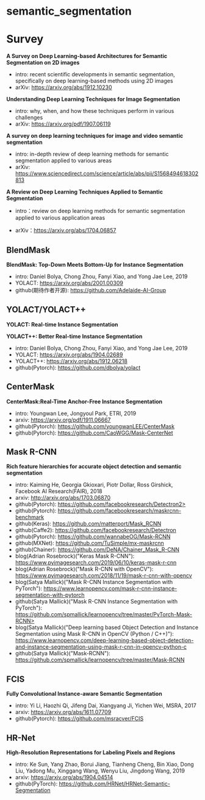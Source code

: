 # semantic_segmentation

# Survey

**A Survey on Deep Learning-based Architectures for Semantic Segmentation on 2D images**

- intro: recent scientific developments in semantic segmentation, specifically on deep learning-based methods using 2D images
- arXiv: <https://arxiv.org/abs/1912.10230>

**Understanding Deep Learning Techniques for Image Segmentation**

- intro: why, when, and how these techniques perform in various challenges
- arXiv: <https://arxiv.org/pdf/1907.06119>

**A survey on deep learning techniques for image and video semantic segmentation**

- intro: in-depth review of deep learning methods for semantic segmentation applied to various areas
- arXiv: <https://www.sciencedirect.com/science/article/abs/pii/S1568494618302813>

**A Review on Deep Learning Techniques Applied to Semantic Segmentation**

- intro：review on deep learning methods for semantic segmentation applied to various application areas

- arXiv：<https://arxiv.org/abs/1704.06857>

## BlendMask

**BlendMask: Top-Down Meets Bottom-Up for Instance Segmentation**

- intro: Daniel Bolya, Chong Zhou, Fanyi Xiao, and Yong Jae Lee, 2019
- YOLACT: <https://arxiv.org/abs/2001.00309>
- github(期待作者开源): <https://github.com/Adelaide-AI-Group>

## YOLACT/YOLACT++

**YOLACT: Real-time Instance Segmentation**

**YOLACT++: Better Real-time Instance Segmentation**

- intro: Daniel Bolya, Chong Zhou, Fanyi Xiao, and Yong Jae Lee, 2019
- YOLACT: <https://arxiv.org/abs/1904.02689>
- YOLACT++: <https://arxiv.org/abs/1912.06218>
- github(Pytorch): <https://github.com/dbolya/yolact>

## CenterMask

**CenterMask:Real-Time Anchor-Free Instance Segmentation**

- intro: Youngwan Lee, Jongyoul Park, ETRI, 2019
- arxiv: <https://arxiv.org/pdf/1911.06667>
- github(Pytorch): <https://github.com/youngwanLEE/CenterMask>
- github(Pytorch): <https://github.com/CaoWGG/Mask-CenterNet>

## Mask R-CNN

**Rich feature hierarchies for accurate object detection and semantic segmentation**

- intro: Kaiming He, Georgia Gkioxari, Piotr Dollar, Ross Girshick, Facebook AI Research(FAIR), 2018
- arxiv: <http://arxiv.org/abs/1703.06870>
- github(Pytorch): https://github.com/facebookresearch/Detectron2>
- github(Pytorch): <https://github.com/facebookresearch/maskrcnn-benchmark>
- github(Keras): <https://github.com/matterport/Mask_RCNN>
- github(Caffe2): <https://github.com/facebookresearch/Detectron>
- github(Pytorch): <https://github.com/wannabeOG/Mask-RCNN>
- github(MXNet): <https://github.com/TuSimple/mx-maskrcnn>
- github(Chainer): <https://github.com/DeNA/Chainer_Mask_R-CNN>
- blog(Adrian Rosebrock)("Keras Mask R-CNN"): <https://www.pyimagesearch.com/2019/06/10/keras-mask-r-cnn>
- blog(Adrian Rosebrock)("Mask R-CNN with OpenCV"): <https://www.pyimagesearch.com/2018/11/19/mask-r-cnn-with-opencv>
- blog(Satya Mallick)("Mask R-CNN Instance Segmentation with PyTorch"): <https://www.learnopencv.com/mask-r-cnn-instance-segmentation-with-pytorch>
- github(Satya Mallick)("Mask R-CNN Instance Segmentation with PyTorch"): https://github.com/spmallick/learnopencv/tree/master/PyTorch-Mask-RCNN>
- blog(Satya Mallick)("Deep learning based Object Detection and Instance Segmentation using Mask R-CNN in OpenCV (Python / C++)"): <https://www.learnopencv.com/deep-learning-based-object-detection-and-instance-segmentation-using-mask-r-cnn-in-opencv-python-c>
- github(Satya Mallick)("Mask-RCNN"): <https://github.com/spmallick/learnopencv/tree/master/Mask-RCNN>

## FCIS

**Fully Convolutional Instance-aware Semantic Segmentation**

- intro: Yi Li, Haozhi Qi, Jifeng Dai, Xiangyang Ji, Yichen Wei, MSRA, 2017
- arxiv: <https://arxiv.org/abs/1611.07709>
- github(Pytorch): <https://github.com/msracver/FCIS>

## HR-Net

**High-Resolution Representations for Labeling Pixels and Regions**

- intro: Ke Sun, Yang Zhao, Borui Jiang, Tianheng Cheng, Bin Xiao, Dong Liu, Yadong Mu, Xinggang Wang, Wenyu Liu, Jingdong Wang, 2019
- arxiv: <https://arxiv.org/abs/1904.04514>
- github(PyTorch): <https://github.com/HRNet/HRNet-Semantic-Segmentation>

